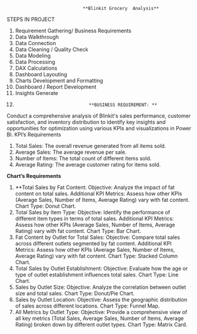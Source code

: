 								 **Blinkit Grocery  Analysis**
STEPS IN PROJECT
1.	Requirement Gathering/ Business Requirements
2.	Data Walkthrough
3.	Data Connection
4.	Data Cleaning / Quality Check
5.	Data Modeling
6.	Data Processing
7.	DAX Calculations
8.	Dashboard Layouting
9.	Charts Development and Formatting
10.	Dashboard / Report Development
11.	Insights Generate
12.	
									**BUSINESS REQUIREMENT: **
 Conduct a comprehensive analysis of Blinkit's sales performance, customer satisfaction, and inventory distribution to identify key insights and opportunities for optimization using various KPIs and visualizations in Power BI.
KPI’s Requirements
1.	Total Sales: The overall revenue generated from all items sold.
2.	Average Sales: The average revenue per sale.
3.	Number of Items: The total count of different items sold.
4.	Average Rating: The average customer rating for items sold.

   ****Chart’s Requirements****
1.	**Total Sales by Fat Content:	Objective: Analyze the impact of fat content on total sales.
	Additional KPI Metrics: Assess how other KPIs (Average Sales, Number of Items, Average Rating) vary with fat content.
	Chart Type: Donut Chart.
2.	Total Sales by Item Type:
	Objective: Identify the performance of different item types in terms of total sales.
	Additional KPI Metrics: Assess how other KPIs (Average Sales, Number of Items, Average Rating) vary with fat content.
	Chart Type: Bar Chart.
3.	Fat Content by Outlet for Total Sales:
	Objective: Compare total sales across different outlets segmented by fat content.
	Additional KPI Metrics: Assess how other KPIs (Average Sales, Number of Items, Average Rating) vary with fat content.
	Chart Type: Stacked Column Chart.
4.	Total Sales by Outlet Establishment:
	Objective: Evaluate how the age or type of outlet establishment influences total sales.
	Chart Type: Line Chart.
5.	Sales by Outlet Size:
	Objective: Analyze the correlation between outlet size and total sales.
	Chart Type: Donut/Pie Chart.
6.	Sales by Outlet Location:
	Objective: Assess the geographic distribution of sales across different locations.
	Chart Type: Funnel Map.
7.	All Metrics by Outlet Type:
	Objective: Provide a comprehensive view of all key metrics (Total Sales, Average Sales, Number of Items, Average Rating) broken down by different outlet types.
	Chart Type: Matrix Card.

